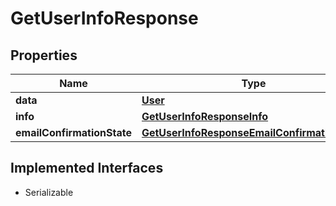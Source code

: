 

# GetUserInfoResponse



## Properties

| Name | Type | Description | Notes |
|------------ | ------------- | ------------- | -------------|
|**data** | [**User**](User.md) |  |  [optional] |
|**info** | [**GetUserInfoResponseInfo**](GetUserInfoResponseInfo.md) |  |  [optional] |
|**emailConfirmationState** | [**GetUserInfoResponseEmailConfirmationState**](GetUserInfoResponseEmailConfirmationState.md) |  |  [optional] |


## Implemented Interfaces

* Serializable


